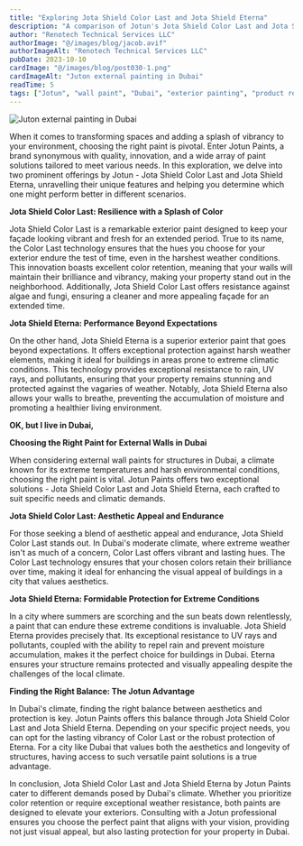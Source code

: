 ```yaml
---
title: "Exploring Jota Shield Color Last and Jota Shield Eterna"
description: "A comparison of Jotun's Jota Shield Color Last and Jota Shield Eterna paints, focusing on features, durability, and suitability for Dubai's climate."
author: "Renotech Technical Services LLC"
authorImage: "@/images/blog/jacob.avif"
authorImageAlt: "Renotech Technical Services LLC"
pubDate: 2023-10-10
cardImage: "@/images/blog/post030-1.png"
cardImageAlt: "Juton external painting in Dubai"
readTime: 5
tags: ["Jotun", "wall paint", "Dubai", "exterior painting", "product review"]
---
```



![Juton external painting in Dubai](@/images/blog/post030-1.png "Juton external painting in Dubai")

When it comes to transforming spaces and adding a splash of vibrancy to your environment, choosing the right paint is pivotal. Enter Jotun Paints, a brand synonymous with quality, innovation, and a wide array of paint solutions tailored to meet various needs. In this exploration, we delve into two prominent offerings by Jotun - Jota Shield Color Last and Jota Shield Eterna, unravelling their unique features and helping you determine which one might perform better in different scenarios.

**Jota Shield Color Last: Resilience with a Splash of Color**

Jota Shield Color Last is a remarkable exterior paint designed to keep your façade looking vibrant and fresh for an extended period. True to its name, the Color Last technology ensures that the hues you choose for your exterior endure the test of time, even in the harshest weather conditions. This innovation boasts excellent color retention, meaning that your walls will maintain their brilliance and vibrancy, making your property stand out in the neighborhood. Additionally, Jota Shield Color Last offers resistance against algae and fungi, ensuring a cleaner and more appealing façade for an extended time.

**Jota Shield Eterna: Performance Beyond Expectations**

On the other hand, Jota Shield Eterna is a superior exterior paint that goes beyond expectations. It offers exceptional protection against harsh weather elements, making it ideal for buildings in areas prone to extreme climatic conditions. This technology provides exceptional resistance to rain, UV rays, and pollutants, ensuring that your property remains stunning and protected against the vagaries of weather. Notably, Jota Shield Eterna also allows your walls to breathe, preventing the accumulation of moisture and promoting a healthier living environment.

  

**OK, but I live in Dubai,**

**Choosing the Right Paint for External Walls in Dubai**

When considering external wall paints for structures in Dubai, a climate known for its extreme temperatures and harsh environmental conditions, choosing the right paint is vital. Jotun Paints offers two exceptional solutions - Jota Shield Color Last and Jota Shield Eterna, each crafted to suit specific needs and climatic demands.

**Jota Shield Color Last: Aesthetic Appeal and Endurance**

For those seeking a blend of aesthetic appeal and endurance, Jota Shield Color Last stands out. In Dubai's moderate climate, where extreme weather isn't as much of a concern, Color Last offers vibrant and lasting hues. The Color Last technology ensures that your chosen colors retain their brilliance over time, making it ideal for enhancing the visual appeal of buildings in a city that values aesthetics.

**Jota Shield Eterna: Formidable Protection for Extreme Conditions**

In a city where summers are scorching and the sun beats down relentlessly, a paint that can endure these extreme conditions is invaluable. Jota Shield Eterna provides precisely that. Its exceptional resistance to UV rays and pollutants, coupled with the ability to repel rain and prevent moisture accumulation, makes it the perfect choice for buildings in Dubai. Eterna ensures your structure remains protected and visually appealing despite the challenges of the local climate.

**Finding the Right Balance: The Jotun Advantage**

In Dubai's climate, finding the right balance between aesthetics and protection is key. Jotun Paints offers this balance through Jota Shield Color Last and Jota Shield Eterna. Depending on your specific project needs, you can opt for the lasting vibrancy of Color Last or the robust protection of Eterna. For a city like Dubai that values both the aesthetics and longevity of structures, having access to such versatile paint solutions is a true advantage.

In conclusion, Jota Shield Color Last and Jota Shield Eterna by Jotun Paints cater to different demands posed by Dubai's climate. Whether you prioritize color retention or require exceptional weather resistance, both paints are designed to elevate your exteriors. Consulting with a Jotun professional ensures you choose the perfect paint that aligns with your vision, providing not just visual appeal, but also lasting protection for your property in Dubai.